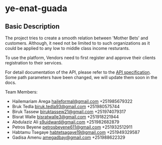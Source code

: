 # ye-enat-guada

## Basic Description

The project tries to create a smooth relation between 'Mother Bets' and customers. Although, it need not be limited to to such organizations as it could be applied to any low to
middle class income resturants.

To use the platform, Vendors need to first register and approve their clients registration to their services. 

For detail documentation of the API, please refer to the [API specification](https://app.getpostman.com/join-team?invite_code=238a4cf8f9092f8ddef6ba91c3d923b5&target_code=cf7e5f624a5829f744412990f077146b).
Some path parameters have been changed, we will update them soon in the docs.


Team Members:
- Hailemariam Arega haileformal@gmail.com +251985679322
- Bruk Tedla  biruk.tedla93@gmail.com +251980575744  
- Biruk Tassew biruktassew21@gmail.com +251974079317
- Bisrat Walle bisratwalle3@gmail.com +251918221944         
- Abdulaziz Ali s9uidward@gmail.com +251982682879
- Petros Beyene petrosbeyene611@gmail.com +251932512911
- Habtamu Tsegaye habtetsagaye19@gmail.com +251949329587
- Gadisa Amenu amegadbay@gmail.com +251988622329
